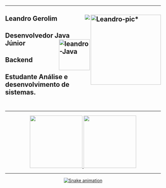  
****
 
## Leandro Gerolim<img align="right" alt="Leandro-pic*" height="227" width="227" src="https://i.picasion.com/pic92/f7c285bc615d125564443b0b0c0569dd.gif">                 <a href="https://www.linkedin.com/in/leandro-gerolim" target="_blank"><img align="right" src="https://img.shields.io/badge/-LinkedIn-%230077B5?style=for-the-badge&logo=linkedin&logoColor=white" target="_blank"></a>

## Desenvolvedor Java Júnior<img align="right" alt="leandro-Java" height="100" width="100" src="https://cdn.jsdelivr.net/gh/devicons/devicon/icons/java/java-original-wordmark.svg">

## Backend 

## Estudante Análise e desenvolvimento de sistemas.

<br>

*****
<div align="center">
<a href="https://github.com/leandrogerolim"><img height="170px" src="https://github-readme-stats.vercel.app/api?username=leandrogerolim&include_all_commits=true&show_icons=true&theme=blueberry&include_all_commits=true&count_private=true"/>

<img height="170px" src="https://github-readme-stats.vercel.app/api/top-langs/?username=leandrogerolim&layout=compact&theme=blueberry&langs_count=10"/>    
</div>
 
 ****
<div align="center">
 
![Snake animation](https://github.com/leandrogerolim/leandrogerolim/blob/output/github-contribution-grid-snake.svg)
   
</div>

